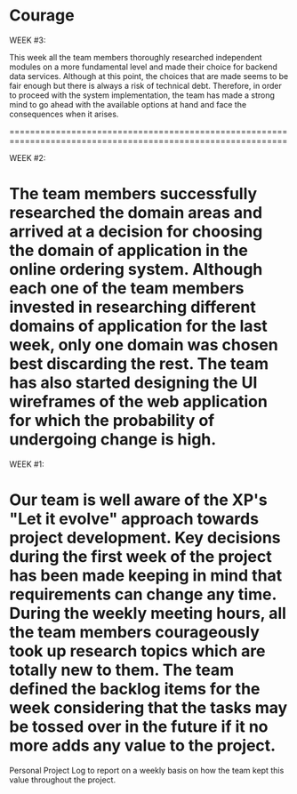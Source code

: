 # Courage 

WEEK #3:

This week all the team members thoroughly researched independent modules on a more fundamental level and made their choice for backend data services. Although at this point, the choices that are made seems to be fair enough but there is always a risk of technical debt. Therefore, in order to proceed with the system implementation, the team has made a strong mind to go ahead with the available options at hand and face the consequences when it arises. 

============================================================================================================

WEEK #2:

The team members successfully researched the domain areas and arrived at a decision for choosing the domain of application in the online ordering system. Although each one of the team members invested in researching different domains of application for the last week, only one domain was chosen best discarding the rest. The team has also started designing the UI wireframes of the web application for which the probability of undergoing change is high.
============================================================================================================

WEEK #1:

Our team is well aware of the XP's "Let it evolve" approach towards project development. Key decisions during the first week of the project has been made keeping in mind that requirements can change any time. During the weekly meeting hours, all the team members courageously took up research topics which are totally new to them. The team defined the backlog items for the week considering that the tasks may be tossed over in the future if it no more adds any value to the project.  
============================================================================================================

Personal Project Log to report on a weekly basis on how the team kept this value throughout the project.
